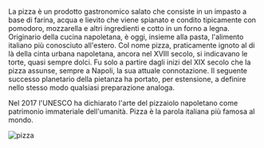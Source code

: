 La pizza è un prodotto gastronomico salato che consiste in un impasto a base di farina, acqua e lievito che viene spianato e condito tipicamente con pomodoro, mozzarella e altri ingredienti e cotto in un forno a legna. Originario della cucina napoletana, è oggi, insieme alla pasta, l'alimento italiano più conosciuto all'estero.
Col nome pizza, praticamente ignoto al di là della cinta urbana napoletana, ancora nel XVIII secolo, si indicavano le torte, quasi sempre dolci. Fu solo a partire dagli inizi del XIX secolo che la pizza assunse, sempre a Napoli, la sua attuale connotazione. Il seguente successo planetario della pietanza ha portato, per estensione, a definire nello stesso modo qualsiasi preparazione analoga.

Nel 2017 l'UNESCO ha dichiarato l'arte del pizzaiolo napoletano come patrimonio immateriale dell'umanità.
Pizza è la parola italiana più famosa al mondo.

![pizza](url/pizza.png)
